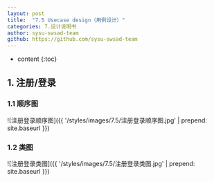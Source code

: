 ```yaml
---
layout: post
title:  "7.5 Usecase design（用例设计）"
categories: 7.设计说明书
author: sysu-swsad-team
github: https://github.com/sysu-swsad-team
---
```


* content
{:toc}

## 1. 注册/登录

### 1.1 顺序图

![注册登录顺序图]({{ '/styles/images/7.5/注册登录顺序图.jpg' | prepend: site.baseurl }})

### 1.2 类图

![注册登录类图]({{ '/styles/images/7.5/注册登录类图.jpg' | prepend: site.baseurl }})

